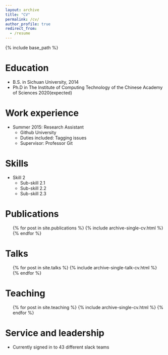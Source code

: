 ```yaml
---
layout: archive
title: "CV"
permalink: /cv/
author_profile: true
redirect_from:
  - /resume
---
```


{% include base_path %}

Education
======
* B.S. in Sichuan University, 2014
* Ph.D in  The Institute of Computing Technology of the Chinese Academy of Sciences  2020(expected)

Work experience
======
* Summer 2015: Research Assistant
  * Github University
  * Duties included: Tagging issues
  * Supervisor: Professor Git

Skills
======
* Skill 2
  * Sub-skill 2.1
  * Sub-skill 2.2
  * Sub-skill 2.3

Publications
======
  <ul>{% for post in site.publications %}
    {% include archive-single-cv.html %}
  {% endfor %}</ul>

Talks
======
  <ul>{% for post in site.talks %}
    {% include archive-single-talk-cv.html %}
  {% endfor %}</ul>

Teaching
======
  <ul>{% for post in site.teaching %}
    {% include archive-single-cv.html %}
  {% endfor %}</ul>

Service and leadership
======
* Currently signed in to 43 different slack teams
